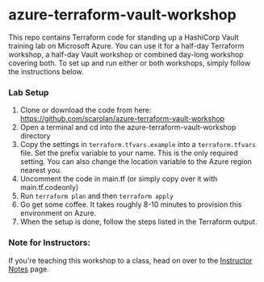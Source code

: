 # azure-terraform-vault-workshop
This repo contains Terraform code for standing up a HashiCorp Vault training lab on Microsoft Azure. You can use it for a half-day Terraform workshop, a half-day Vault workshop or combined day-long workshop covering both. To set up and run either or both workshops, simply follow the instructions below.

### Lab Setup
1. Clone or download the code from here: https://github.com/scarolan/azure-terraform-vault-workshop
1. Open a terminal and cd into the azure-terraform-vault-workshop directory
1. Copy the settings in `terraform.tfvars.example` into a `terraform.tfvars` file. Set the prefix variable to your name. This is the only required setting. You can also change the location variable to the Azure region nearest you.
1. Uncomment the code in main.tf (or simply copy over it with main.tf.codeonly)
1. Run `terraform plan` and then `terraform apply`
1. Go get some coffee. It takes roughly 8-10 minutes to provision this environment on Azure.
1. When the setup is done, follow the steps listed in the Terraform output.

### Note for Instructors:
If you're teaching this workshop to a class, head on over to the [Instructor Notes](INSTRUCTOR_NOTES.md) page.